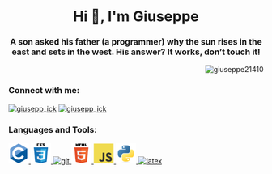 <h1 align="center">Hi 👋, I'm Giuseppe</h1>
<h3 align="center">A son asked his father (a programmer) why the sun rises in the east and sets in the west. His answer? It works, don’t touch it!</h3>

<p align="end"> <img src="https://komarev.com/ghpvc/?username=giuseppe21410&label=Profile%20views&color=0e75b6&style=flat" alt="giuseppe21410" /> </p>

<h3 align="left">Connect with me:</h3>
<p align="left">
<a href="https://instagram.com/giusepp_ick" target="blank"><img align="center" src="https://raw.githubusercontent.com/rahuldkjain/github-profile-readme-generator/master/src/images/icons/Social/instagram.svg" alt="giusepp_ick" height="30" width="40" /></a>
<a href="https://www.freecodecamp.org/espanol/Giuseppe_21" target="blank"><img align="center" src="https://img.icons8.com/win10/600/FFFFFF/free-code-camp.png" alt="giusepp_ick" height="50" width="50" /></a>
</p>

<h3 align="left">Languages and Tools:</h3>
<p align="left"> <a href="https://www.cprogramming.com/" target="_blank" rel="noreferrer"> <img src="https://raw.githubusercontent.com/devicons/devicon/master/icons/c/c-original.svg" alt="c" width="40" height="40"/> </a> <a href="https://www.w3schools.com/css/" target="_blank" rel="noreferrer"> <img src="https://raw.githubusercontent.com/devicons/devicon/master/icons/css3/css3-original-wordmark.svg" alt="css3" width="40" height="40"/> </a> <a href="https://git-scm.com/" target="_blank" rel="noreferrer"> <img src="https://www.vectorlogo.zone/logos/git-scm/git-scm-icon.svg" alt="git" width="40" height="40"/> </a> <a href="https://www.w3.org/html/" target="_blank" rel="noreferrer"> <img src="https://raw.githubusercontent.com/devicons/devicon/master/icons/html5/html5-original-wordmark.svg" alt="html5" width="40" height="40"/> </a> <a href="https://developer.mozilla.org/en-US/docs/Web/JavaScript" target="_blank" rel="noreferrer"> <img src="https://raw.githubusercontent.com/devicons/devicon/master/icons/javascript/javascript-original.svg" alt="javascript" width="40" height="40"/> </a> <a href="https://www.python.org" target="_blank" rel="noreferrer"> <img src="https://raw.githubusercontent.com/devicons/devicon/master/icons/python/python-original.svg" alt="python" width="40" height="40"/> </a> <a href="https://www.latex-project.org" target="_blank" rel="noreferrer"> <img src="https://cdn.pixabay.com/photo/2013/03/30/00/10/latex-97866_640.png" alt="latex" width="40" height="40"/> </a>  </p>

